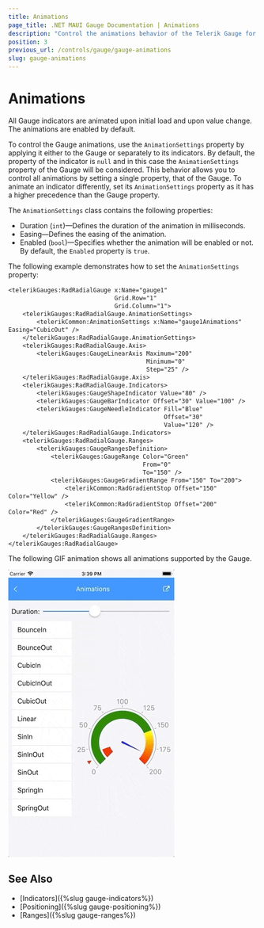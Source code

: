 ```yaml
---
title: Animations
page_title: .NET MAUI Gauge Documentation | Animations
description: "Control the animations behavior of the Telerik Gauge for .NET MAUI by using the supported animation options."
position: 3
previous_url: /controls/gauge/gauge-animations
slug: gauge-animations
---
```


# Animations

All Gauge indicators are animated upon initial load and upon value change. The animations are enabled by default.

To control the Gauge animations, use the `AnimationSettings` property by applying it either to the Gauge or separately to its indicators. By default, the property of the indicator is `null` and in this case the `AnimationSettings` property of the Gauge will be considered. This behavior allows you to control all animations by setting a single property, that of the Gauge. To animate an indicator differently, set its `AnimationSettings` property as it has a higher precedence than the Gauge property.

The `AnimationSettings` class contains the following properties:

* Duration (`int`)&mdash;Defines the duration of the animation in milliseconds.
* Easing&mdash;Defines the easing of the animation.
* Enabled (`bool`)&mdash;Specifies whether the animation will be enabled or not. By default, the `Enabled` property is `true`.

The following example demonstrates how to set the `AnimationSettings` property:

```XAML
<telerikGauges:RadRadialGauge x:Name="gauge1"
                              Grid.Row="1"
                              Grid.Column="1">
    <telerikGauges:RadRadialGauge.AnimationSettings>
        <telerikCommon:AnimationSettings x:Name="gauge1Animations" Easing="CubicOut" />
    </telerikGauges:RadRadialGauge.AnimationSettings>
    <telerikGauges:RadRadialGauge.Axis>
        <telerikGauges:GaugeLinearAxis Maximum="200"
                                       Minimum="0"
                                       Step="25" />
    </telerikGauges:RadRadialGauge.Axis>
    <telerikGauges:RadRadialGauge.Indicators>
        <telerikGauges:GaugeShapeIndicator Value="80" />
        <telerikGauges:GaugeBarIndicator Offset="30" Value="100" />
        <telerikGauges:GaugeNeedleIndicator Fill="Blue"
                                            Offset="30"
                                            Value="120" />
    </telerikGauges:RadRadialGauge.Indicators>
    <telerikGauges:RadRadialGauge.Ranges>
        <telerikGauges:GaugeRangesDefinition>
            <telerikGauges:GaugeRange Color="Green"
                                      From="0"
                                      To="150" />
            <telerikGauges:GaugeGradientRange From="150" To="200">
                <telerikCommon:RadGradientStop Offset="150" Color="Yellow" />
                <telerikCommon:RadGradientStop Offset="200" Color="Red" />
            </telerikGauges:GaugeGradientRange>
        </telerikGauges:GaugeRangesDefinition>
    </telerikGauges:RadRadialGauge.Ranges>
</telerikGauges:RadRadialGauge>
```

The following GIF animation shows all animations supported by the Gauge.

![Gauge Animations](images/gauge-animations.gif)

## See Also

- [Indicators]({%slug gauge-indicators%})
- [Positioning]({%slug gauge-positioning%})
- [Ranges]({%slug gauge-ranges%})
